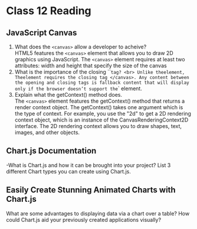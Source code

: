 # Class 12 Reading

## JavaScript Canvas

1. What does the `<canvas>` allow a developer to acheive?
<br>HTML5 features the `<canvas>` element that allows you to draw 2D graphics using JavaScript. The `<canvas>` element requires at least two attributes: width and height that specify the size of the canvas
2. What is the importance of the closing ``</canvas>` tag?
<br> Unlike the `<img>` element, The `<canvas>` element requires the closing tag </canvas>. Any content between the opening and closing tags is fallback content that will display only if the browser doesn’t support the `<canvas>` element.
3. Explain what the getContext() method does.
<br> The `<canvas>` element features the getContext() method that returns a render context object. The getContext() takes one argument which is the type of context. For example, you use the "2d" to get a 2D rendering context object, which is an instance of the CanvasRenderingContext2D interface. The 2D rendering context allows you to draw shapes, text, images, and other objects.

## Chart.js Documentation

-What is Chart.js and how it can be brought into your project?
List 3 different Chart types you can create using Chart.js.

## Easily Create Stunning Animated Charts with Chart.js

What are some advantages to displaying data via a chart over a table?
How could Chart.js aid your previously created applications visually?
